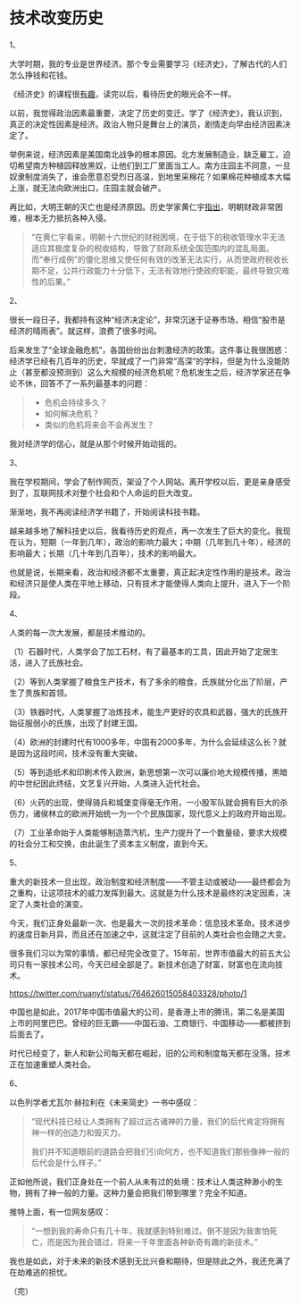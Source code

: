 # 技术改变历史

1、

大学时期，我的专业是世界经济。那个专业需要学习《经济史》，了解古代的人们怎么挣钱和花钱。

《经济史》的课程很[有趣](http://www.ruanyifeng.com/blog/2010/07/interesting_economic_history.html)，读完以后，看待历史的眼光会不一样。

以前，我觉得政治因素最重要，决定了历史的变迁。学了《经济史》，我认识到，真正的决定性因素是经济。政治人物只是舞台上的演员，剧情走向早由经济因素决定了。

举例来说，经济因素是美国南北战争的根本原因。北方发展制造业，缺乏雇工，迫切希望南方种植园释放黑奴，让他们到工厂里面当工人。南方庄园主不同意，一旦奴隶制度消失了，谁会愿意忍受烈日高温，到地里采棉花？如果棉花种植成本大幅上涨，就无法向欧洲出口，庄园主就会破产。

再比如，大明王朝的灭亡也是经济原因。历史学家黄仁宇[指出](https://book.douban.com/review/5700560/)，明朝财政非常困难，根本无力抵抗各种入侵。

> “在黄仁宇看来，明朝十六世纪的财税困境，在于低下的税收管理水平无法适应其极度复杂的税收结构，导致了财政系统全国范围内的混乱局面。而“奉行成例”的僵化思维又使任何有效的改革无法实行，从而使政府税收长期不足，公共行政能力十分低下，无法有效地行使政府职能，最终导致灾难性的后果。”

2、

很长一段日子，我都持有这种“经济决定论”，非常沉迷于证券市场，相信“股市是经济的晴雨表”。就这样，浪费了很多时间。

后来发生了“全球金融危机”，各国纷纷出台刺激经济的政策。这件事让我很困惑：经济学已经有几百年的历史，早就成了一门非常“高深”的学科，但是为什么没能防止（甚至都没预测到）这么大规模的经济危机呢？危机发生之后，经济学家还在争论不休，回答不了一系列最基本的问题：

> - 危机会持续多久？
> - 如何解决危机？
> - 类似的危机将来会不会再发生？

我对经济学的信心，就是从那个时候开始动摇的。

3、

我在学校期间，学会了制作网页，架设了个人网站。离开学校以后，更是亲身感受到了，互联网技术对整个社会和个人命运的巨大改变。

渐渐地，我不再阅读经济学书籍了，开始阅读科技书籍。

越来越多地了解科技史以后，我看待历史的观点，再一次发生了巨大的变化。我现在认为，短期（一年到几年），政治的影响力最大；中期（几年到几十年），经济的影响最大；长期（几十年到几百年），技术的影响最大。

也就是说，长期来看，政治和经济都不太重要，真正起决定性作用的是技术。政治和经济只是使人类在平地上移动，只有技术才能使得人类向上提升，进入下一个阶段。

4、

人类的每一次大发展，都是技术推动的。

（1）石器时代，人类学会了加工石材，有了最基本的工具，因此开始了定居生活，进入了氏族社会。

（2）等到人类掌握了粮食生产技术，有了多余的粮食，氏族就分化出了阶层，产生了贵族和首领。

（3）铁器时代，人类掌握了冶炼技术，能生产更好的农具和武器，强大的氏族开始征服弱小的氏族，出现了封建王国。

（4）欧洲的封建时代有1000多年，中国有2000多年，为什么会延续这么长？就是因为这段时间，技术没有重大突破。

（5）等到造纸术和印刷术传入欧洲，新思想第一次可以廉价地大规模传播，黑暗的中世纪因此终结，文艺复兴开始，人类进入近代社会。

（6）火药的出现，使得骑兵和城堡变得毫无作用，一小股军队就会拥有巨大的杀伤力，诸侯林立的欧洲开始统一为一个个民族国家，现代意义上的政府开始出现。

（7）工业革命始于人类能够制造蒸汽机，生产力提升了一个数量级，要求大规模的社会分工和交换，由此诞生了资本主义制度，直到今天。

5、

重大的新技术一旦出现，政治制度和经济制度——不管主动或被动——最终都会为之重构，让这项技术的威力发挥到最大。这就是为什么技术是最终的决定因素，决定了人类社会的演变。

今天，我们正身处最新一次、也是最大一次的技术革命：信息技术革命。技术进步的速度日新月异，而且还在加速之中，这就注定了目前的人类社会也会随之大变。

很多我们习以为常的事情，都已经完全改变了。15年前，世界市值最大的前五大公司只有一家技术公司，今天已经全部是了。新技术创造了财富，财富也在流向技术。

https://twitter.com/ruanyf/status/764626015058403328/photo/1

 中国也是如此，2017年中国市值最大的公司，是香港上市的腾讯，第二名是美国上市的阿里巴巴。曾经的巨无霸——中国石油、工商银行、中国移动——都被挤到后面去了。

时代已经变了，新人和新公司每天都在崛起，旧的公司和制度每天都在没落。技术正在加速重塑人类社会。

6、

以色列学者尤瓦尔·赫拉利在《未来简史》一书中感叹：

> “现代科技已经让人类拥有了超过远古诸神的力量，我们的后代肯定将拥有神一样的创造力和毁灭力。
>
> 我们并不知道眼前的道路会把我们引向何方，也不知道我们那些像神一般的后代会是什么样子。”

正如他所说，我们正身处在一个前人从未有过的处境：技术让人类这种渺小的生物，拥有了神一般的力量。这种力量会把我们带到哪里？完全不知道。

推特上面，有一位网友感叹：

> “一想到我的寿命只有几十年，我就感到特别难过。倒不是因为我害怕死亡，而是因为我会错过，将来一千年里面各种新奇有趣的新技术。” 

我也是如此，对于未来的新技术感到无比兴奋和期待，但是除此之外，我还充满了在劫难逃的担忧。

（完）














